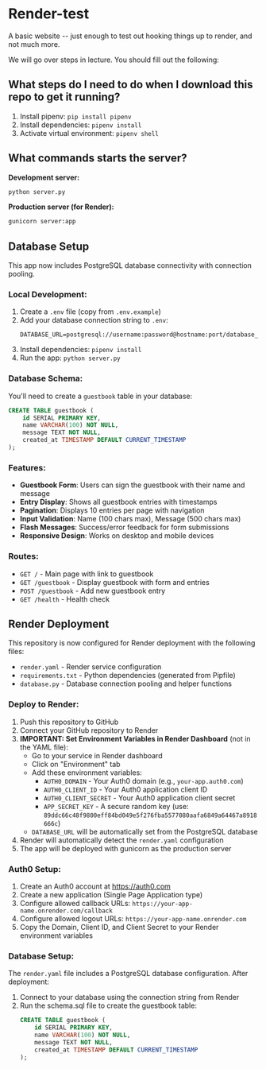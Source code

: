 # Render-test
A basic website -- just enough to test out hooking things up to render, and not much more.

We will go over steps in lecture. You should fill out the following:

## What steps do I need to do when I download this repo to get it running?

1. Install pipenv: `pip install pipenv`
2. Install dependencies: `pipenv install`
3. Activate virtual environment: `pipenv shell`

## What commands starts the server?

**Development server:**
```bash
python server.py
```

**Production server (for Render):**
```bash
gunicorn server:app
```

## Database Setup

This app now includes PostgreSQL database connectivity with connection pooling.

### Local Development:
1. Create a `.env` file (copy from `.env.example`)
2. Add your database connection string to `.env`:
   ```
   DATABASE_URL=postgresql://username:password@hostname:port/database_name
   ```
3. Install dependencies: `pipenv install`
4. Run the app: `python server.py`

### Database Schema:
You'll need to create a `guestbook` table in your database:
```sql
CREATE TABLE guestbook (
    id SERIAL PRIMARY KEY,
    name VARCHAR(100) NOT NULL,
    message TEXT NOT NULL,
    created_at TIMESTAMP DEFAULT CURRENT_TIMESTAMP
);
```

### Features:
- **Guestbook Form**: Users can sign the guestbook with their name and message
- **Entry Display**: Shows all guestbook entries with timestamps
- **Pagination**: Displays 10 entries per page with navigation
- **Input Validation**: Name (100 chars max), Message (500 chars max)
- **Flash Messages**: Success/error feedback for form submissions
- **Responsive Design**: Works on desktop and mobile devices

### Routes:
- `GET /` - Main page with link to guestbook
- `GET /guestbook` - Display guestbook with form and entries
- `POST /guestbook` - Add new guestbook entry
- `GET /health` - Health check

## Render Deployment

This repository is now configured for Render deployment with the following files:
- `render.yaml` - Render service configuration
- `requirements.txt` - Python dependencies (generated from Pipfile)
- `database.py` - Database connection pooling and helper functions

### Deploy to Render:
1. Push this repository to GitHub
2. Connect your GitHub repository to Render
3. **IMPORTANT: Set Environment Variables in Render Dashboard** (not in the YAML file):
   - Go to your service in Render dashboard
   - Click on "Environment" tab
   - Add these environment variables:
     - `AUTH0_DOMAIN` - Your Auth0 domain (e.g., `your-app.auth0.com`)
     - `AUTH0_CLIENT_ID` - Your Auth0 application client ID
     - `AUTH0_CLIENT_SECRET` - Your Auth0 application client secret
     - `APP_SECRET_KEY` - A secure random key (use: `89ddc66c48f9800eff84bd049e5f276fba5577080aafa6849a64467a8918666c`)
   - `DATABASE_URL` will be automatically set from the PostgreSQL database
4. Render will automatically detect the `render.yaml` configuration
5. The app will be deployed with gunicorn as the production server

### Auth0 Setup:
1. Create an Auth0 account at https://auth0.com
2. Create a new application (Single Page Application type)
3. Configure allowed callback URLs: `https://your-app-name.onrender.com/callback`
4. Configure allowed logout URLs: `https://your-app-name.onrender.com`
5. Copy the Domain, Client ID, and Client Secret to your Render environment variables

### Database Setup:
The `render.yaml` file includes a PostgreSQL database configuration. After deployment:
1. Connect to your database using the connection string from Render
2. Run the schema.sql file to create the guestbook table:
   ```sql
   CREATE TABLE guestbook (
       id SERIAL PRIMARY KEY,
       name VARCHAR(100) NOT NULL,
       message TEXT NOT NULL,
       created_at TIMESTAMP DEFAULT CURRENT_TIMESTAMP
   );
   ```